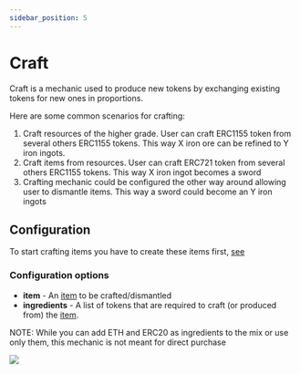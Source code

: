 ```yaml
---
sidebar_position: 5
---
```


# Craft

Craft is a mechanic used to produce new tokens by exchanging existing tokens for new ones in proportions.

Here are some common scenarios for crafting:

1. Craft resources of the higher grade. User can craft ERC1155 token from several others ERC1155 tokens. 
   This way X iron ore can be refined to Y iron ingots.
2. Craft items from resources. User can craft ERC721 token from several others ERC1155 tokens. 
   This way X iron ingot becomes a sword
3. Crafting mechanic could be configured the other way around allowing user to dismantle items.
   This way a sword could become an Y iron ingots

## Configuration

To start crafting items you have to create these items first, [see](/admin/hierarchy/ERC1155/template/)

### Configuration options

- **item** - An [item](/admin/miscellaneous/asset/) to be crafted/dismantled
- **ingredients** - A list of tokens that are required to craft (or produced from) the [item](/admin/miscellaneous/asset/). 

NOTE: While you can add ETH and ERC20 as ingredients to the mix or use only them, this mechanic is not meant for direct purchase

![](/img/admin/mechanics-simple/craft_create.png)
